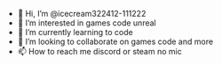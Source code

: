 - 👋 Hi, I’m @icecream322412-111222
- 👀 I’m interested in games code unreal 
- 🌱 I’m currently learning to code
- 💞️ I’m looking to collaborate on games code and more
- 📫 How to reach me discord or steam no mic

<!---
icecream322412-111222/icecream322412-111222 is a ✨ special ✨ repository because its `README.md` (this file) appears on your GitHub profile.
You can click the Preview link to take a look at your changes.
--->
